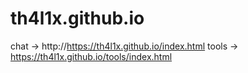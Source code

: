 # th4l1x.github.io

chat  -> http://https://th4l1x.github.io/index.html
tools -> https://th4l1x.github.io/tools/index.html
